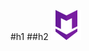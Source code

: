 #h1
##h2
![alt_text](https://github.com/adam-p/markdown-here/raw/master/src/common/images/icon48.png "这是图片标题")


